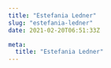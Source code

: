 ```yaml
---
title: "Estefania Ledner"
slug: "estefania-ledner"
date: 2021-02-20T06:51:33Z

meta:
  title: "Estefania Ledner"
---
```



